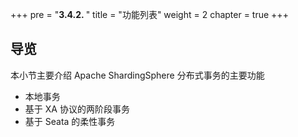 +++
pre = "<b>3.4.2. </b>"
title = "功能列表"
weight = 2
chapter = true
+++

## 导览

本小节主要介绍 Apache ShardingSphere 分布式事务的主要功能

* 本地事务
* 基于 XA 协议的两阶段事务
* 基于 Seata 的柔性事务